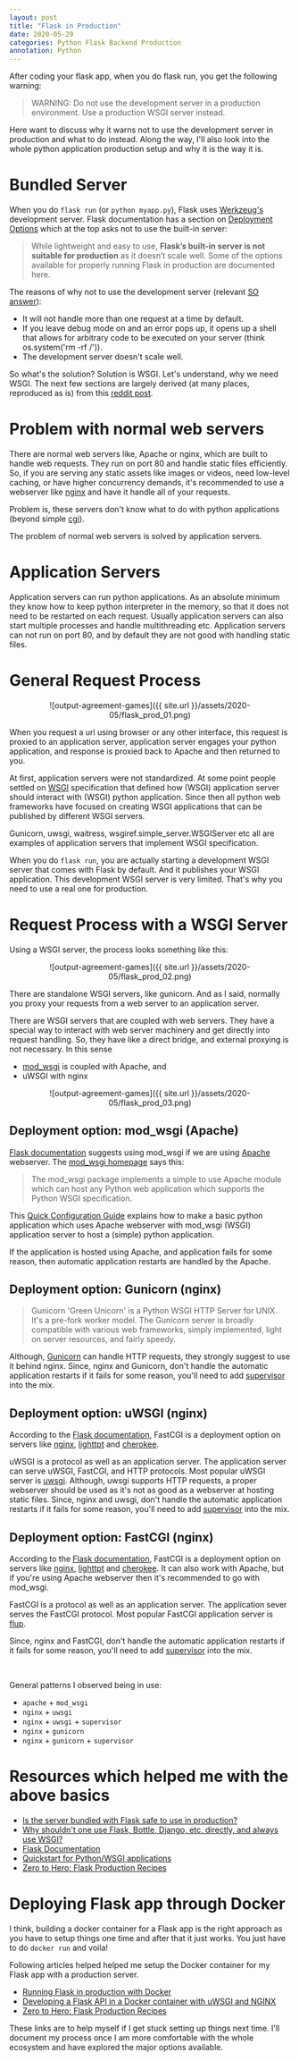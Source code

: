 ```yaml
---
layout: post
title: "Flask in Production"
date: 2020-05-29
categories: Python Flask Backend Production
annotation: Python
---
```



After coding your flask app, when you do flask run, you get the following warning:

> WARNING: Do not use the development server in a production environment.
> Use a production WSGI server instead.

Here want to discuss why it warns not to use the development server in production and what to do instead. Along the way, I'll also look into the whole python application production setup and why it is the way it is.

# Bundled Server

When you do `flask run` (or `python myapp.py`), Flask uses [Werkzeug's](https://palletsprojects.com/p/werkzeug/) development server. Flask documentation has a section on [Deployment Options](https://flask.palletsprojects.com/en/1.1.x/deploying/) which at the top asks not to use the built-in server:

> While lightweight and easy to use, **Flask’s built-in server is not suitable for production** as it doesn’t scale well. Some of the options available for properly running Flask in production are documented here.

The reasons of why not to use the development server (relevant [SO answer](https://stackoverflow.com/a/12269934/2650427)):

- It will not handle more than one request at a time by default.
- If you leave debug mode on and an error pops up, it opens up a shell that allows for arbitrary code to be executed on your server (think os.system('rm -rf /')).
- The development server doesn't scale well.

So what's the solution? Solution is WSGI. Let's understand, why we need WSGI. The next few sections are largely derived (at many places, reproduced as is) from this [reddit post](https://www.reddit.com/r/Python/comments/8bb102/why_shouldnt_one_use_flask_bottle_django_etc/dx5qklz/).

# Problem with normal web servers

There are normal web servers like, Apache or nginx, which are built to handle web requests. They run on port 80 and handle static files efficiently. So, if you are serving any static assets like images or videos, need low-level caching, or have higher concurrency demands, it's recommended to use a webserver like [nginx](http://nginx.org/) and have it handle all of your requests.

Problem is, these servers don't know what to do with python applications (beyond simple [cgi](https://en.wikipedia.org/wiki/Common_Gateway_Interface)).

The problem of normal web servers is solved by application servers.

# Application Servers

Application servers can run python applications. As an absolute minimum they know how to keep python interpreter in the memory, so that it does not need to be restarted on each request. Usually application servers can also start multiple processes and handle multithreading etc. Application servers can not run on port 80, and by default they are not good with handling static files.

# General Request Process

<span style="display:block;text-align:center">
![output-agreement-games]({{ site.url }}/assets/2020-05/flask_prod_01.png)
</span>

When you request a url using browser or any other interface, this request is proxied to an application server, application server engages your python application, and response is proxied back to Apache and then returned to you.

At first, application servers were not standardized. At some point people settled on [WSGI](https://en.wikipedia.org/wiki/Web_Server_Gateway_Interface) specification that defined how (WSGI) application server should interact with (WSGI) python application. Since then all python web frameworks have focused on creating WSGI applications that can be published by different WSGI servers.

Gunicorn, uwsgi, waitress, wsgiref.simple_server.WSGIServer etc all are examples of application servers that implement WSGI specification.

When you do `flask run`, you are actually starting a development WSGI server that comes with Flask by default. And it publishes your WSGI application. This development WSGI server is very limited. That's why you need to use a real one for production.

# Request Process with a WSGI Server

Using a WSGI server, the process looks something like this:

<span style="display:block;text-align:center">
![output-agreement-games]({{ site.url }}/assets/2020-05/flask_prod_02.png)
</span>

There are standalone WSGI servers, like gunicorn. And as I said, normally you proxy your requests from a web server to an application server.

There are WSGI servers that are coupled with web servers. They have a special way to interact with web server machinery and get directly into request handling. So, they have like a direct bridge, and external proxying is not necessary. In this sense

- [mod_wsgi](https://modwsgi.readthedocs.io/en/develop/) is coupled with Apache, and
- uWSGI with nginx


<span style="display:block;text-align:center">
![output-agreement-games]({{ site.url }}/assets/2020-05/flask_prod_03.png)
</span>

## Deployment option: mod_wsgi (Apache)

[Flask documentation](https://flask.palletsprojects.com/en/1.1.x/deploying/mod_wsgi/) suggests using mod_wsgi if we are using [Apache](https://httpd.apache.org/) webserver. The [mod_wsgi homepage](https://modwsgi.readthedocs.io/en/develop/) says this:

> The mod_wsgi package implements a simple to use Apache module which can host any Python web application which supports the Python WSGI specification.

This [Quick Configuration Guide](https://modwsgi.readthedocs.io/en/develop/user-guides/quick-configuration-guide.html) explains how to make a basic python application which uses Apache webserver with mod_wsgi (WSGI) application server to host a (simple) python application.

If the application is hosted using Apache, and application fails for some reason, then automatic application restarts are handled by the Apache.

## Deployment option: Gunicorn (nginx)

> Gunicorn 'Green Unicorn' is a Python WSGI HTTP Server for UNIX. It's a pre-fork worker model. The Gunicorn server is broadly compatible with various web frameworks, simply implemented, light on server resources, and fairly speedy.

Although, [Gunicorn](https://gunicorn.org/) can handle HTTP requests, they strongly suggest to use it behind nginx. Since, nginx and Gunicorn, don't handle the automatic application restarts if it fails for some reason, you'll need to add [supervisor](http://supervisord.org) into the mix.

## Deployment option: uWSGI (nginx)

According to the [Flask documentation](https://flask.palletsprojects.com/en/1.1.x/deploying/uwsgi/), FastCGI is a deployment option on servers like [nginx](https://nginx.org/), [lighttpt](https://www.lighttpd.net/) and [cherokee](http://cherokee-project.com/).

uWSGI is a protocol as well as an application server. The application server can serve uWSGI, FastCGI, and HTTP protocols. Most popular uWSGI server is [uwsgi](https://uwsgi-docs.readthedocs.io/en/latest/). Although, uwsgi supports HTTP requests, a proper webserver should be used as it's not as good as a webserver at hosting static files. Since, nginx and uwsgi, don't handle the automatic application restarts if it fails for some reason, you'll need to add [supervisor](http://supervisord.org) into the mix.

## Deployment option: FastCGI (nginx)

According to the [Flask documentation](https://flask.palletsprojects.com/en/1.1.x/deploying/fastcgi/), FastCGI is a deployment option on servers like [nginx](https://nginx.org/), [lighttpt](https://www.lighttpd.net/) and [cherokee](http://cherokee-project.com/). It can also work with Apache, but if you're using Apache webserver then it's recommended to go with mod_wsgi.

FastCGI is a protocol as well as an application server. The application sever serves the FastCGI protocol. Most popular FastCGI application server is [flup](https://pypi.org/project/flup/).

Since, nginx and FastCGI, don't handle the automatic application restarts if it fails for some reason, you'll need to add [supervisor](http://supervisord.org) into the mix.

<br>

General patterns I observed being in use:

- `apache` + `mod_wsgi`
- `nginx` + `uwsgi`
- `nginx` + `uwsgi` + `supervisor`
- `nginx` + `gunicorn`
- `nginx` + `gunicorn` + `supervisor`

# Resources which helped me with the above basics

- [Is the server bundled with Flask safe to use in production?](https://stackoverflow.com/q/12269537/2650427)
- [Why shouldn't one use Flask, Bottle, Django, etc. directly, and always use WSGI?](https://www.reddit.com/r/Python/comments/8bb102/why_shouldnt_one_use_flask_bottle_django_etc/dx5qklz/)
- [Flask Documentation](https://flask.palletsprojects.com/en/1.1.x/)
- [Quickstart for Python/WSGI applications](https://uwsgi-docs.readthedocs.io/en/latest/WSGIquickstart.html)
- [Zero to Hero: Flask Production Recipes](https://www.toptal.com/flask/flask-production-recipes)

# Deploying Flask app through Docker

I think, building a docker container for a Flask app is the right approach as you have to setup things one time and after that it just works. You just have to do `docker run` and voila!

Following articles helped helped me setup the Docker container for my Flask app with a production server.

- [Running Flask in production with Docker](https://smirnov-am.github.io/running-flask-in-production-with-docker/)
- [Developing a Flask API in a Docker container with uWSGI and NGINX](https://medium.com/@gabimelo/developing-a-flask-api-in-a-docker-container-with-uwsgi-and-nginx-e089e43ed90e)
- [Zero to Hero: Flask Production Recipes](https://www.toptal.com/flask/flask-production-recipes)

These links are to help myself if I get stuck setting up things next time. I'll document my process once I am more comfortable with the whole ecosystem and have explored the major options available.
